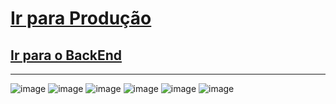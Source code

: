 <h1>
  <a href="https://todo-list-front-end-six.vercel.app/" target="_blank">Ir para Produção</a>
</h1>

<h2>
  <a href="https://github.com/brunovittoria/todo-list-back-end" target="_blank">Ir para o BackEnd</a>
</h2>

<hr />

![image](https://github.com/user-attachments/assets/910b779d-c5a8-481a-83b2-5a7495d1f014)
![image](https://github.com/user-attachments/assets/da7677cd-dba4-44df-9753-848bb7815986)
![image](https://github.com/user-attachments/assets/106155ff-4c93-4ab8-80fe-71ab4a61dfca)
![image](https://github.com/user-attachments/assets/f6505148-377c-40df-ba09-fb75ccc30139)
![image](https://github.com/user-attachments/assets/0674fdcb-c590-4866-a092-d7d4370ea559)
![image](https://github.com/user-attachments/assets/4d7de82c-de38-44ed-b8aa-18e4911114b4)
